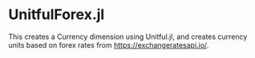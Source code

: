 # UnitfulForex.jl

This creates a Currency dimension using Unitful.jl, and creates currency units based on forex rates from https://exchangeratesapi.io/.
